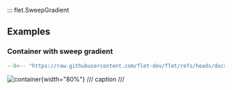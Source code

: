 ::: flet.SweepGradient

## Examples

### Container with sweep gradient

```python
--8<-- "https://raw.githubusercontent.com/flet-dev/flet/refs/heads/docs/fix-links/sdk/python/examples/controls/types/gradient/sweep-gradient/container.py"
```

![container](https://raw.githubusercontent.com/flet-dev/flet/docs/fix-links/sdk/python/examples/controls/types/gradient/sweep-gradient/media/container.png){width="80%"}
/// caption
///

